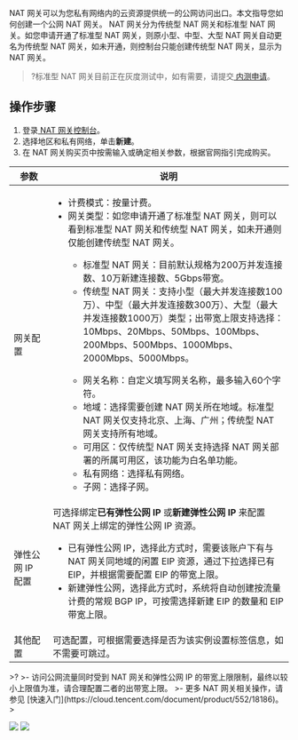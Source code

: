 NAT 网关可以为您私有网络内的云资源提供统一的公网访问出口。本文指导您如何创建一个公网 NAT 网关。
NAT 网关分为传统型 NAT 网关和标准型 NAT 网关。如您申请开通了标准型 NAT 网关，则原小型、中型、大型 NAT 网关自动更名为传统型 NAT 网关，如未开通，则控制台只能创建传统型 NAT 网关，显示为 NAT 网关。
>?标准型 NAT 网关目前正在灰度测试中，如有需要，请提交[ 内测申请](https://cloud.tencent.com/apply/p/ojxjirnd5yi)。



## 操作步骤
1. 登录[ NAT 网关控制台](https://console.cloud.tencent.com/vpc/nat?fromNav)。
2. 选择地区和私有网络，单击**新建**。
3. 在 NAT 网关购买页中按需输入或确定相关参数，根据官网指引完成购买。
<table>
<thead>
<tr>
<th width="14%">参数</th>
<th>说明</th>
</tr>
</thead>
<tbody>
<tr>
<td> 网关配置</td>
<td><ul><li>计费模式：按量计费。</li><li>网关类型：如您申请开通了标准型 NAT 网关，则可以看到标准型 NAT 网关和传统型 NAT 网关，如未开通则仅能创建传统型 NAT 网关。</li><ul><li>标准型 NAT 网关：目前默认规格为200万并发连接数、10万新建连接数、5Gbps带宽。</li><li>传统型 NAT 网关：支持小型（最大并发连接数100万）、中型（最大并发连接数300万）、大型（最大并发连接数1000万）类型；出带宽上限支持选择：10Mbps、20Mbps、50Mbps、100Mbps、200Mbps、500Mbps、1000Mbps、2000Mbps、5000Mbps。</li></ul><ul><li>网关名称：自定义填写网关名称，最多输入60个字符。</li><li>地域：选择需要创建 NAT 网关所在地域。标准型 NAT 网关仅支持北京、上海、广州；传统型 NAT 网关支持所有地域。</li><li>可用区：仅传统型 NAT 网关支持选择 NAT 网关部署的所属可用区，该功能为白名单功能。</li><li>私有网络：选择私有网络。</li><li>子网：选择子网。</li></ul></td>
</tr>
<tr>
<td>弹性公网 IP 配置</td>
<td>可选择绑定<strong>已有弹性公网 IP</strong> 或<strong>新建弹性公网 IP</strong> 来配置 NAT 网关上绑定的弹性公网 IP 资源。<ul><li>已有弹性公网 IP，选择此方式时，需要该账户下有与 NAT 网关同地域的闲置 EIP 资源，通过下拉选择已有 EIP，并根据需要配置 EIP 的带宽上限。</li><li>新建弹性公网，选择此方式时，系统将自动创建按流量计费的常规 BGP IP，可按需选择新建 EIP 的数量和 EIP 带宽上限。</li></ul></td>
</tr>
<tr>
<td>其他配置</td>
<td>可选配置，可根据需要选择是否为该实例设置标签信息，如不需要可跳过。</td>
</tr>
</tbody></table>
>?	
>- 访问公网流量同时受到 NAT 网关和弹性公网 IP 的带宽上限限制，最终以较小上限值为准，请合理配置二者的出带宽上限。
>- 更多 NAT 网关相关操作，请参见 [快速入门](https://cloud.tencent.com/document/product/552/18186)。
>

 ![](https://qcloudimg.tencent-cloud.cn/raw/e6705fe25a06d151f7debdc55f4da80a.png)
 ![](https://qcloudimg.tencent-cloud.cn/raw/3f5d7feb0cf4cef5a0b8704bd72e3cc7.png)
